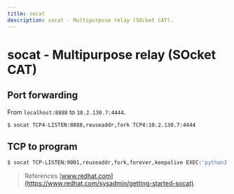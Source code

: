 ```yaml
---
title: socat
description: socat - Multipurpose relay (SOcket CAT).
---
```


# socat - Multipurpose relay (SOcket CAT)

## Port forwarding

From `localhost:8888` to `10.2.130.7:4444`.

```bash
$ socat TCP4-LISTEN:8888,reuseaddr,fork TCP4:10.2.130.7:4444
```

## TCP to program

```bash
$ socat TCP-LISTEN:9001,reuseaddr,fork,forever,keepalive EXEC:'python3 example.py'
```

> References [www.redhat.com](https://www.redhat.com/sysadmin/getting-started-socat).
